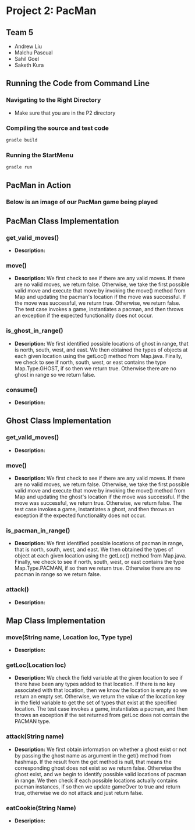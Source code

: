 # Project 2: PacMan

## Team 5
- Andrew Liu
- Malchu Pascual
- Sahil Goel
- Saketh Kura

## Running the Code from Command Line

### Navigating to the Right Directory
- Make sure that you are in the P2 directory

### Compiling the source and test code

```bash
gradle build
```

### Running the StartMenu

```bash
gradle run
```

## PacMan in Action

### Below is an image of our PacMan game being played

## PacMan Class Implementation

### get_valid_moves()
- **Description:**

### move()
- **Description:** We first check to see if there are any valid moves. If there are no valid moves, we return false. Otherwise, we take the first possible valid move and execute that move by invoking the move() method from Map and updating the pacman's location if the move was successful. If the move was successful, we return true. Otherwise, we return false. The test case invokes a game, instantiates a pacman, and then throws an exception if the expected functionality does not occur.

### is_ghost_in_range()
- **Description:** We first identified possible locations of ghost in range, that is north, south, west, and east. We then obtained the types of objects at each given location using the getLoc() method from Map.java. Finally, we check to see if north, south, west, or east contains the type Map.Type.GHOST,  if so then we return true. Otherwise there are no ghost in range so we return false.

### consume()
- **Description:**

## Ghost Class Implementation

### get_valid_moves()
- **Description:**

### move()
- **Description:** We first check to see if there are any valid moves. If there are no valid moves, we return false. Otherwise, we take the first possible valid move and execute that move by invoking the move() method from Map and updating the ghost's location if the move was successful. If the move was successful, we return true. Otherwise, we return false. The test case invokes a game, instantiates a ghost, and then throws an exception if the expected functionality does not occur.

### is_pacman_in_range()
- **Description:** We first identified possible locations of pacman in range, that is north, south, west, and east. We then obtained the types of object at each given location using the getLoc() method from Map.java. Finally, we check to see if north, south, west, or east contains the type Map.Type.PACMAN,  if so then we return true. Otherwise there are no pacman in range so we return false.

### attack()
- **Description:**

## Map Class Implementation

### move(String name, Location loc, Type type)
- **Description:**

### getLoc(Location loc)
- **Description:** We check the field variable at the given location to see if there have been any types added to that location. If there is no key associated with that location, then we know the location is empty so we return an empty set. Otherwise, we return the value of the location key in the field variable to get the set of types that exist at the specified location. The test case invokes a game, instantiates a pacman, and then throws an exception if the set returned from getLoc does not contain the PACMAN type.

### attack(String name)
- **Description:** We first obtain information on whether a ghost exist or not by passing the ghost name as argument in the get() method from hashmap. If the result from the get method is null, that means the corresponding ghost does not exist so we return false. Otherwise the ghost exist, and we begin to identify possible valid locations of pacman in range. We then check if each possible locations actually contains pacman instances, if so then we update gameOver to true and return true, otherwise we do not attack and just return false.

### eatCookie(String Name)
- **Description:**

